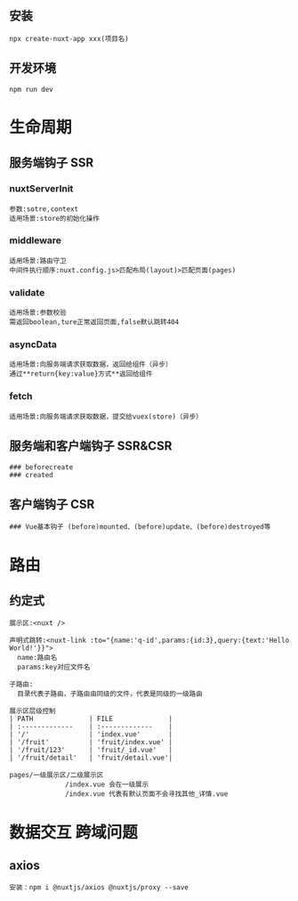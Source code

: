 ## 安装
```
npx create-nuxt-app xxx(项目名)
```
## 开发环境
```
npm run dev
```

# 生命周期
  ## 服务端钩子 SSR
  ### nuxtServerInit
    参数:sotre,context  
    适用场景:store的初始化操作
  ### middleware
    适用场景:路由守卫  
    中间件执行顺序:nuxt.config.js>匹配布局(layout)>匹配页面(pages)
  ### validate
    适用场景:参数校验  
    需返回boolean,ture正常返回页面,false默认跳转404
  ### asyncData
    适用场景:向服务端请求获取数据，返回给组件（异步）  
    通过**return{key:value}方式**返回给组件
  ### fetch
    适用场景:向服务端请求获取数据，提交给vuex(store)（异步）

  ## 服务端和客户端钩子 SSR&CSR
    ### beforecreate
    ### created

  ## 客户端钩子 CSR
    ### Vue基本钩子 (before)mounted、(before)update、(before)destroyed等

# 路由
  ## 约定式
    展示区:<nuxt />

    声明式跳转:<nuxt-link :to="{name:'q-id',params:{id:3},query:{text:'Hello World!'}}">
      name:路由名
      params:key对应文件名
    
    子路由:
      目录代表子路由，子路由由同级的文件，代表是同级的一级路由

    展示区层级控制
    | PATH              | FILE              |
    | :-------------    | :-------------    |
    | '/'               | 'index.vue'       |
    | '/fruit'          | 'fruit/index.vue' |
    | '/fruit/123'      | 'fruit/_id.vue'   |
    | '/fruit/detail'   | 'fruit/detail.vue'|

    pages/一级展示区/二级展示区
                  /index.vue 会在一级展示
                  /index.vue 代表有默认页面不会寻找其他_详情.vue

# 数据交互 跨域问题
  ## axios
    安装：npm i @nuxtjs/axios @nuxtjs/proxy --save